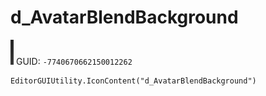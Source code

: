 # d_AvatarBlendBackground
![](/img/d_AvatarBlendBackground.png)
GUID: `-7740670662150012262`
```
EditorGUIUtility.IconContent("d_AvatarBlendBackground")
```
